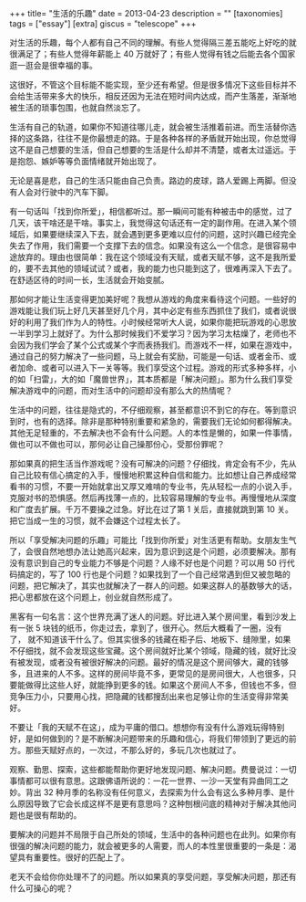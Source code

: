 +++
title= "生活的乐趣"
date = 2013-04-23
description = ""
[taxonomies]
tags = ["essay"]
[extra]
giscus = "telescope"
+++

对生活的乐趣，每个人都有自己不同的理解。有些人觉得隔三差五能吃上好吃的就很满足了；有些人觉得年薪能上 40 万就好了；有些人觉得有钱之后能去各个国家逛一逛会是很幸福的事。

这很好，不管这个目标能不能实现，至少还有希望。但是很多情况下这些目标并不会给生活带来多大的快乐，相反还因为无法在短时间内达成，而产生落差，渐渐地被生活的琐事包围，也就自然淡忘了。

生活有自己的轨道，如果你不知道往哪儿走，就会被生活推着前进。而生活替你选择的这条路，往往不是你最想走的路。于是各种各样的矛盾就开始出现，你总觉得这不是自己想要的生活，但自己想要的生活是什么却并不清楚，或者太过遥远。于是抱怨、嫉妒等等负面情绪就开始出现了。

无论是喜是悲，自己的生活只能由自己负责。路边的皮球，路人爱踢上两脚。但没有人会对行驶中的汽车下脚。

有一句话叫「找到你所爱」，相信都听过。那一瞬间可能有种被击中的感觉，过了几天，该干啥还是干啥。事实上，我觉得这句话还有一定的副作用。在进入某个领域后，如果要继续深入下去，就会遇到更多更难以应付的问题，这时兴趣已经完全失去了作用，我们需要一个支撑下去的信念。如果没有这么一个信念，是很容易中途放弃的。理由也很简单：我在这个领域没有天赋，或者天赋不够，这不是我所爱的，要不去其他的领域试试？或者，我的能力也只能到这了，很难再深入下去了。在舒适区待的时间一长，生活就会开始变腻。

那如何才能让生活变得更加美好呢？我想从游戏的角度来看待这个问题。一些好的游戏能让我们玩上好几天甚至好几个月，其中必定有些东西抓住了我们，或者说很好的利用了我们作为人的特性。小时候经常听大人说，如果你能把玩游戏的心思放一半到学习上就好了。为什么那时候我们不爱学习？因为学习太枯燥了，老师也不会因为我们学会了某个公式或某个字而表扬我们。而游戏不一样，如果在游戏中，通过自己的努力解决了一些问题，马上就会有奖励，可能是一句话、或者金币、或者加命、或者可以进入下一关等等。我们享受这个过程。游戏的形式多种多样，小的如「扫雷」，大的如「魔兽世界」，其本质都是「解决问题」。那为什么我们享受解决游戏中的问题，而对生活中的问题却没有那么大的热情呢？

生活中的问题，往往是隐式的，不仔细观察，甚至都意识不到它的存在。等到意识到时，也有的选择。除非是那种特别重要和紧急的，需要我们无论如何都得解决。其他无足轻重的，不去解决也不会有什么问题。人的本性是懒的，如果一件事情，做也可以不做也可以，那何必让自己操那份心，受那份罪呢？

那如果真的把生活当作游戏呢？没有可解决的问题？仔细找，肯定会有不少，先从自己比较有信心搞定的入手，慢慢地积累这种自信和能力。比如想让自己养成经常看书的习惯，不要一开始就拿出又厚又难啃的专业书，先从轻松一点的小说入手，克服对书的恐惧感。然后再找薄一点的，比较容易理解的专业书。再慢慢地从深度和广度去扩展。千万不要操之过急。好比在过了第 1 关后，直接就跳到第 10 关。把它当成一生的习惯，就不会嫌这个过程太长了。

所以「享受解决问题的乐趣」可能比「找到你所爱」对生活更有帮助。女朋友生气了，会很自然地想办法让她高兴起来，因为意识到这是个问题，必须要解决。那有没有意识到自己的专业能力不够是个问题？人缘不好也是个问题？可以用 50 行代码搞定的，写了 100 行也是个问题？如果找到了一个自己经常遇到但又被忽略的问题，把它解决了，其实也就解决了一群人的问题。如果这群人的基数够大的话，把心思都放在这个问题上，创业就自然形成了。

黑客有一句名言：这个世界充满了迷人的问题。好比进入某个房间里，看到沙发上有一张 5 块钱的纸币，你走过去，拿到了，很开心。然后大概看了一圈，没有了， 就不知道该干什么了。但其实很多的钱藏在柜子后、地板下、缝隙里，如果不仔细找，就不会发现这些宝藏。这个房间就好比某个领域，隐藏的钱，就好比没有被发现，或者没有被很好解决的问题。最好的情况是这个房间够大，藏的钱够多，且进来的人不多。这样的房间毕竟不多，更常见的是房间很大，人也很多，只要能做得比这些人好，就能挣到更多的钱。如果这个房间人不多，但钱也不多，但竞争压力小，只要用心找，把隐藏的钱都搜刮出来也足够让你的生活变得非常美好。

不要让「我的天赋不在这」，成为平庸的借口。想想你有没有什么游戏玩得特别好，是如何做到的？是不断解决问题带来的乐趣和信心，将我们带领到了更远的前方。那些天赋好点的，一次过，不那么好的，多玩几次也就过了。

观察、勤思、探索，这些都能帮助你更好地发现问题、解决问题。费曼说过：一切事情都可以很有意思。这跟佛语所说的：一花一世界、一沙一天堂有异曲同工之妙。背出 32 种月季的名称没有任何意义，去探索为什么会有这么多种月季、是什么原因导致了它会长成这样不是更有意思吗？这种刨根问底的精神对于解决其他问题也是很有帮助的。

要解决的问题并不局限于自己所处的领域，生活中的各种问题也在此列。如果你有很强的解决问题的能力，就会被更多的人需要，而人的本性里很重要的一条是：渴望具有重要性。很好的匹配上了。

老天不会给你你处理不了的问题。所以如果真的享受问题，享受解决问题，那还有什么可操心的呢？
